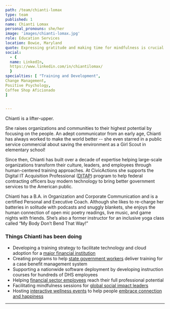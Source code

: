 ```yaml
---
path: /team/chianti-lomax
type: team
published: 1
name: Chianti Lomax
personal_pronouns: she/her
image: 'images/chianti-lomax.jpg'
role: Education Services
location: Bowie, Maryland
quote: Expressing gratitude and making time for mindfulness is crucial to our growth as humans.
social: 
  - {
  name: LinkedIn,
  https://www.linkedin.com/in/chiantilomax/
  }
specialties: [ "Training and Development",
Change Management,
Positive Psychology,
Coffee Shop Aficionado
]

  
---
```


Chianti is a lifter-upper.
 
She raises organizations and communities to their highest potential by focusing on the people. An adept communicator from an early age, Chianti has always worked to make the world better -- she even starred in a public service commercial about saving the environment as a Girl Scout in elementary school! 

Since then, Chianti has built over a decade of expertise helping large-scale organizations transform their culture, leaders, and employees through human-centered training approaches. At CivicActions she supports the Digital IT Acquisition Professional ([DITAP](https://civicactions.com/education-services)) program to help federal contracting officers buy modern technology to bring better government services to the American public. 

Chianti has a B.A. in Organization and Corporate Communication and is a certified Personal and Executive Coach. Although she likes to re-charge her batteries in solitude with podcasts and snuggly blankets, she enjoys the human connection of open mic poetry readings, live music, and game nights with friends. She’s also a former instructor for an inclusive yoga class called “My Body Don’t Bend That Way!”

### Things Chianti has been doing
* Developing a training strategy to facilitate technology and cloud adoption for a [major financial institution](https://www.privatebank.bankofamerica.com/)
* Creating programs to help [state government workers](https://www.ncdhhs.gov/) deliver training for a case benefit management system
* Supporting a nationwide software deployment by developing instruction courses for hundreds of DHS employees 
* Helping [financial sector employees](https://www.burkeandherbertbank.com/) reach their full professional potential 
* Facilitating mindfulness sessions for [global social impact leaders](https://startingbloc.org/) 
* Hosting [interactive wellness events](https://www.thehappypopup.com/) to help people [embrace connection and happiness](https://vimeo.com/241350298)


----------------------------
